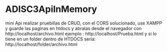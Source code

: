 # ADISC3ApiInMemory
mini Api realizar pruebillas de CRUD, con el CORS solucionado, use XAMPP y 
guarde las paginas en htdocs y abralas desde el navegador con  http://localhost/archivo.html 
ejemplo : http://localhost/Prueba.html 
y si lo tiene en un folder dentro de HTDOCS seria:
http://localhost/folder/archivo.html 
